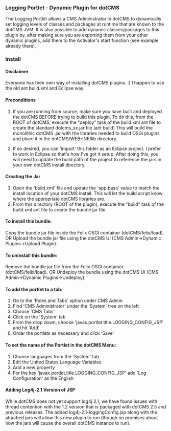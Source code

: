 ### Logging Portlet - Dynamic Plugin for dotCMS

The Logging Portlet allows a CMS Administrator in dotCMS to dynamically set logging levels of
classes and packages at runtime that are known to the dotCMS JVM. It is also possible to add
dynamic classes/packages to this plugin by, after making sure you are exporting them from your
other dynamic plugins, add them to the Activator's start function (see example already there).

### Install

#### Disclaimer
Everyone has their own way of installing dotCMS plugins. :) I happen to use the old ant build.xml and Eclipse way.

#### Preconditions
1. If you are running from source, make sure you have built and deployed the dotCMS 
 BEFORE trying to build this plugin.  To do this, from the ROOT of dotCMS, execute the 
 "deploy" task of the build.xml ant file to create the standard dotcms_xx.jar file (ant build) 
 This will build the monolithic dotCMS .jar with the libraries needed to build OSGi plugins 
 and place it in the dotCMS/WEB-INF/lib directory.
	
2. If so desired, you can 'import' this folder as an Eclipse project. I prefer to work in
	Eclipse so that's how I've got it setup. After doing this, you will need to update the
	build path of the project to reference the jars in your own dotCMS install directory.

#### Creating the Jar
1. Open the 'build.xml' file and update the 'app.base' value to match the install 
	location of your dotCMS install. This will let the build script know where the appropriate
	dotCMS libraries are.
2. From this directory (ROOT of the plugin), execute the "build" task of the build.xml ant 
	file to create the bundle jar file.

#### To install this bundle:
Copy the bundle jar file inside the Felix OSGI container (dotCMS/felix/load).
	OR
Upload the bundle jar file using the dotCMS UI (CMS Admin->Dynamic Plugins->Upload Plugin).
	
#### To uninstall this bundle:
Remove the bundle jar file from the Felix OSGI container (dotCMS/felix/load).
	OR
Undeploy the bundle using the dotCMS UI (CMS Admin->Dynamic Plugins->Undeploy).
    
#### To add the portlet to a tab:
1. Go to the 'Roles and Tabs' option under CMS Admin
2. Find 'CMS Administrator' under the 'System' tree on the left
3. Choose 'CMS Tabs'
4. Click on the 'System' tab
5. From the drop down, choose 'javax.portlet.title.LOGGING_CONFIG_JSP' and hit 'Add'
6. Order the portlets as necessary and click 'Save'
	
#### To set the name of the Portlet in the dotCMS Menu:
1. Choose languages from the 'System' tab
2. Edit the United States Language Variables
3. Add a new property
4. For the key 'javax.portlet.title.LOGGING_CONFIG_JSP' add 'Log Configuration' as the English

#### Adding Log4j-2.1 Version of JSP
While dotCMS does not yet support log4j 2.1, we have found issues with
thread contention with the 1.2 version that is packaged with dotCMS 2.5
and previous releases. The added log4j-2.1-loggingConfig.jsp along with
the attached jars will allow this new plugin to run (though no promises
about how the jars will cause the overall dotCMS instance to run).